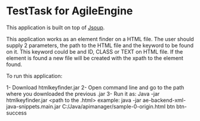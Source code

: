 # TestTask for AgileEngine

This application is built on top of [Jsoup](https://jsoup.org/).

This application works as an element finder on a HTML file.
The user should supply 2 parameters, the path to the HTML file and the keyword to be found on it.
This keyword could be and ID, CLASS or TEXT on HTML file.
If the element is found a new file will be created with the xpath to the element found.

To run this application:

1- Download htmlkeyfinder.jar
2- Open command line and go to the path where you downloaded the previous .jar
3- Run it as: Java -jar htmlkeyfinder.jar <path to the .html> <keyword>
  example: java -jar ae-backend-xml-java-snippets.main.jar  C:/Java/apimanager/sample-0-origin.html btn btn-success
  
